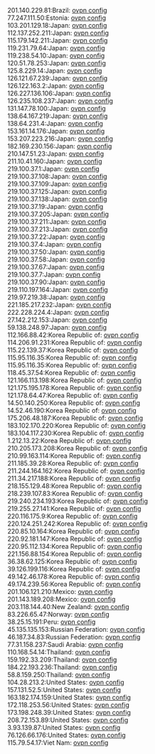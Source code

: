 201.140.229.81:Brazil: [ovpn config](vpn/201_140_229_81.ovpn)  
77.247.111.50:Estonia: [ovpn config](vpn/77_247_111_50.ovpn)  
103.201.129.18:Japan: [ovpn config](vpn/103_201_129_18.ovpn)  
112.137.252.211:Japan: [ovpn config](vpn/112_137_252_211.ovpn)  
115.179.142.211:Japan: [ovpn config](vpn/115_179_142_211.ovpn)  
119.231.79.64:Japan: [ovpn config](vpn/119_231_79_64.ovpn)  
119.238.54.10:Japan: [ovpn config](vpn/119_238_54_10.ovpn)  
120.51.78.253:Japan: [ovpn config](vpn/120_51_78_253.ovpn)  
125.8.229.14:Japan: [ovpn config](vpn/125_8_229_14.ovpn)  
126.121.67.239:Japan: [ovpn config](vpn/126_121_67_239.ovpn)  
126.122.163.2:Japan: [ovpn config](vpn/126_122_163_2.ovpn)  
126.227.136.106:Japan: [ovpn config](vpn/126_227_136_106.ovpn)  
126.235.108.237:Japan: [ovpn config](vpn/126_235_108_237.ovpn)  
131.147.78.100:Japan: [ovpn config](vpn/131_147_78_100.ovpn)  
138.64.167.219:Japan: [ovpn config](vpn/138_64_167_219.ovpn)  
138.64.231.4:Japan: [ovpn config](vpn/138_64_231_4.ovpn)  
153.161.14.176:Japan: [ovpn config](vpn/153_161_14_176.ovpn)  
153.207.223.216:Japan: [ovpn config](vpn/153_207_223_216.ovpn)  
182.169.230.156:Japan: [ovpn config](vpn/182_169_230_156.ovpn)  
210.147.51.23:Japan: [ovpn config](vpn/210_147_51_23.ovpn)  
211.10.41.160:Japan: [ovpn config](vpn/211_10_41_160.ovpn)  
219.100.37.1:Japan: [ovpn config](vpn/219_100_37_1.ovpn)  
219.100.37.108:Japan: [ovpn config](vpn/219_100_37_108.ovpn)  
219.100.37.109:Japan: [ovpn config](vpn/219_100_37_109.ovpn)  
219.100.37.125:Japan: [ovpn config](vpn/219_100_37_125.ovpn)  
219.100.37.138:Japan: [ovpn config](vpn/219_100_37_138.ovpn)  
219.100.37.19:Japan: [ovpn config](vpn/219_100_37_19.ovpn)  
219.100.37.205:Japan: [ovpn config](vpn/219_100_37_205.ovpn)  
219.100.37.211:Japan: [ovpn config](vpn/219_100_37_211.ovpn)  
219.100.37.213:Japan: [ovpn config](vpn/219_100_37_213.ovpn)  
219.100.37.22:Japan: [ovpn config](vpn/219_100_37_22.ovpn)  
219.100.37.4:Japan: [ovpn config](vpn/219_100_37_4.ovpn)  
219.100.37.50:Japan: [ovpn config](vpn/219_100_37_50.ovpn)  
219.100.37.58:Japan: [ovpn config](vpn/219_100_37_58.ovpn)  
219.100.37.67:Japan: [ovpn config](vpn/219_100_37_67.ovpn)  
219.100.37.7:Japan: [ovpn config](vpn/219_100_37_7.ovpn)  
219.100.37.90:Japan: [ovpn config](vpn/219_100_37_90.ovpn)  
219.110.197.164:Japan: [ovpn config](vpn/219_110_197_164.ovpn)  
219.97.219.38:Japan: [ovpn config](vpn/219_97_219_38.ovpn)  
221.185.217.232:Japan: [ovpn config](vpn/221_185_217_232.ovpn)  
222.228.224.4:Japan: [ovpn config](vpn/222_228_224_4.ovpn)  
27.142.212.153:Japan: [ovpn config](vpn/27_142_212_153.ovpn)  
59.138.248.97:Japan: [ovpn config](vpn/59_138_248_97.ovpn)  
112.166.88.42:Korea Republic of: [ovpn config](vpn/112_166_88_42.ovpn)  
114.206.91.231:Korea Republic of: [ovpn config](vpn/114_206_91_231.ovpn)  
115.22.139.37:Korea Republic of: [ovpn config](vpn/115_22_139_37.ovpn)  
115.95.116.35:Korea Republic of: [ovpn config](vpn/115_95_116_35.ovpn)  
115.95.116.35:Korea Republic of: [ovpn config](vpn/115_95_116_35.ovpn)  
118.45.37.54:Korea Republic of: [ovpn config](vpn/118_45_37_54.ovpn)  
121.166.113.198:Korea Republic of: [ovpn config](vpn/121_166_113_198.ovpn)  
121.175.195.178:Korea Republic of: [ovpn config](vpn/121_175_195_178.ovpn)  
121.178.64.47:Korea Republic of: [ovpn config](vpn/121_178_64_47.ovpn)  
14.50.140.250:Korea Republic of: [ovpn config](vpn/14_50_140_250.ovpn)  
14.52.46.190:Korea Republic of: [ovpn config](vpn/14_52_46_190.ovpn)  
175.206.48.187:Korea Republic of: [ovpn config](vpn/175_206_48_187.ovpn)  
183.102.170.220:Korea Republic of: [ovpn config](vpn/183_102_170_220.ovpn)  
183.104.117.230:Korea Republic of: [ovpn config](vpn/183_104_117_230.ovpn)  
1.212.13.22:Korea Republic of: [ovpn config](vpn/1_212_13_22.ovpn)  
210.205.173.208:Korea Republic of: [ovpn config](vpn/210_205_173_208.ovpn)  
210.99.163.114:Korea Republic of: [ovpn config](vpn/210_99_163_114.ovpn)  
211.185.39.28:Korea Republic of: [ovpn config](vpn/211_185_39_28.ovpn)  
211.244.164.162:Korea Republic of: [ovpn config](vpn/211_244_164_162.ovpn)  
211.34.217.188:Korea Republic of: [ovpn config](vpn/211_34_217_188.ovpn)  
218.155.129.48:Korea Republic of: [ovpn config](vpn/218_155_129_48.ovpn)  
218.239.107.83:Korea Republic of: [ovpn config](vpn/218_239_107_83.ovpn)  
219.240.234.193:Korea Republic of: [ovpn config](vpn/219_240_234_193.ovpn)  
219.255.27.141:Korea Republic of: [ovpn config](vpn/219_255_27_141.ovpn)  
220.116.175.9:Korea Republic of: [ovpn config](vpn/220_116_175_9.ovpn)  
220.124.251.242:Korea Republic of: [ovpn config](vpn/220_124_251_242.ovpn)  
220.85.10.164:Korea Republic of: [ovpn config](vpn/220_85_10_164.ovpn)  
220.92.181.147:Korea Republic of: [ovpn config](vpn/220_92_181_147.ovpn)  
220.95.112.134:Korea Republic of: [ovpn config](vpn/220_95_112_134.ovpn)  
221.156.88.154:Korea Republic of: [ovpn config](vpn/221_156_88_154.ovpn)  
36.38.62.125:Korea Republic of: [ovpn config](vpn/36_38_62_125.ovpn)  
39.126.199.116:Korea Republic of: [ovpn config](vpn/39_126_199_116.ovpn)  
49.142.46.178:Korea Republic of: [ovpn config](vpn/49_142_46_178.ovpn)  
49.174.239.56:Korea Republic of: [ovpn config](vpn/49_174_239_56.ovpn)  
201.106.121.210:Mexico: [ovpn config](vpn/201_106_121_210.ovpn)  
201.143.189.208:Mexico: [ovpn config](vpn/201_143_189_208.ovpn)  
203.118.144.40:New Zealand: [ovpn config](vpn/203_118_144_40.ovpn)  
83.226.65.47:Norway: [ovpn config](vpn/83_226_65_47.ovpn)  
38.25.15.191:Peru: [ovpn config](vpn/38_25_15_191.ovpn)  
45.135.135.153:Russian Federation: [ovpn config](vpn/45_135_135_153.ovpn)  
46.187.34.83:Russian Federation: [ovpn config](vpn/46_187_34_83.ovpn)  
77.31.158.237:Saudi Arabia: [ovpn config](vpn/77_31_158_237.ovpn)  
110.168.54.14:Thailand: [ovpn config](vpn/110_168_54_14.ovpn)  
159.192.33.209:Thailand: [ovpn config](vpn/159_192_33_209.ovpn)  
184.22.193.236:Thailand: [ovpn config](vpn/184_22_193_236.ovpn)  
58.8.159.250:Thailand: [ovpn config](vpn/58_8_159_250.ovpn)  
104.28.213.2:United States: [ovpn config](vpn/104_28_213_2.ovpn)  
157.131.52.5:United States: [ovpn config](vpn/157_131_52_5.ovpn)  
163.182.174.159:United States: [ovpn config](vpn/163_182_174_159.ovpn)  
172.118.253.56:United States: [ovpn config](vpn/172_118_253_56.ovpn)  
173.198.248.39:United States: [ovpn config](vpn/173_198_248_39.ovpn)  
208.72.153.89:United States: [ovpn config](vpn/208_72_153_89.ovpn)  
3.93.139.87:United States: [ovpn config](vpn/3_93_139_87.ovpn)  
76.126.66.176:United States: [ovpn config](vpn/76_126_66_176.ovpn)  
115.79.54.17:Viet Nam: [ovpn config](vpn/115_79_54_17.ovpn)  
